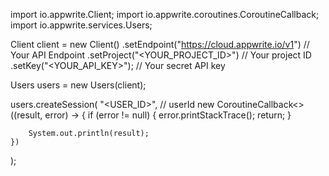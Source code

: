 import io.appwrite.Client;
import io.appwrite.coroutines.CoroutineCallback;
import io.appwrite.services.Users;

Client client = new Client()
    .setEndpoint("https://cloud.appwrite.io/v1") // Your API Endpoint
    .setProject("&lt;YOUR_PROJECT_ID&gt;") // Your project ID
    .setKey("&lt;YOUR_API_KEY&gt;"); // Your secret API key

Users users = new Users(client);

users.createSession(
    "<USER_ID>", // userId
    new CoroutineCallback<>((result, error) -> {
        if (error != null) {
            error.printStackTrace();
            return;
        }

        System.out.println(result);
    })
);

